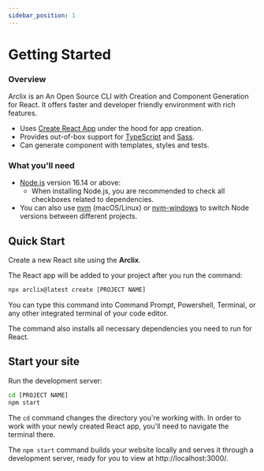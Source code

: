```yaml
---
sidebar_position: 1
---
```


# Getting Started

### Overview

Arclix is an An Open Source CLI with Creation and Component Generation for React. It offers faster and developer friendly environment with rich features.

-   Uses [Create React App](https://create-react-app.dev/) under the hood for app creation.
-   Provides out-of-box support for [TypeScript](https://www.typescriptlang.org/) and [Sass](https://sass-lang.com/).
-   Can generate component with templates, styles and tests.

### What you'll need

-   [Node.js](https://nodejs.org/en/download/) version 16.14 or above:
    -   When installing Node.js, you are recommended to check all checkboxes related to dependencies.
-   You can also use [nvm](https://github.com/nvm-sh/nvm#installation) (macOS/Linux) or [nvm-windows](https://github.com/coreybutler/nvm-windows#node-version-manager-nvm-for-windows) to switch Node versions between different projects.

## Quick Start

Create a new React site using the **Arclix**.

The React app will be added to your project after you run the command:

```bash
npx arclix@latest create [PROJECT NAME]
```

You can type this command into Command Prompt, Powershell, Terminal, or any other integrated terminal of your code editor.

The command also installs all necessary dependencies you need to run for React.

## Start your site

Run the development server:

```bash
cd [PROJECT NAME]
npm start
```

The `cd` command changes the directory you're working with. In order to work with your newly created React app, you'll need to navigate the terminal there.

The `npm start` command builds your website locally and serves it through a development server, ready for you to view at http://localhost:3000/.
